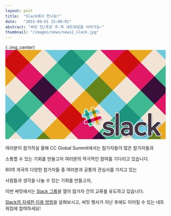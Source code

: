 ```yaml
---
layout: post
title:  "Slack에서 만나요!"
date:   "2015-09-01 15:00:01"
abstract: "써밋 전/후로 주-욱 네트워킹을 이어가요~"
thumbnail: "/images/news/news2_slack.jpg"
---
```


{:.img_center}
!['The Slack!'](/images/news/news2_slack.jpg)

여러분이 참가하실 올해 CC Global Summit에서는 참가자들이 많은 참가자들과 

소통할 수 있는 기회를 만들고자 여러분의 적극적인 참여를 기다리고 있습니다.

80여 개국의 다양한 참가자들 중 여러분과 공통의 관심사를 가지고 있는
 
사람들과 생각을 나눌 수 있는 기회를 만들고자,
 
이번 써밋에서는 [Slack 그룹](https://ccglobalsummit2015.herokuapp.com/)을 열어 참가자 간의 교류를 유도하고 있습니다.
 
[Slack의 자세한 이용 방법](http://blog.hivearena.com/archives/3396)을 살펴보시고, 써밋 행사가 지난 후에도 이어질 수 있는 네트워킹에 참여하세요! 
